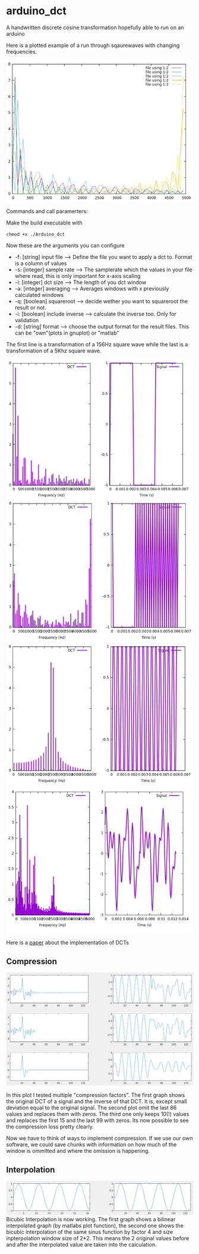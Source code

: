 # arduino_dct
A handwritten discrete cosine transformation hopefully able to run on an arduino

Here is a plotted example of a run through sqaurewaves with changing frequencies.
 
![Plot](https://github.com/stoertebeker23/arduino_dct/blob/master/documentation/squarewave-f.png)

Commands and call paramerters:

Make the build executable with 
```
chmod +x ./Arduino_dct
```
Now these are the arguments you can configure
-  -f: [string]  input file --> Define the file you want to apply a dct to. Format is a column of values
-  -s: [integer] sample rate --> The samplerate which the values in your file where read, this is only important for x-axis scaling
-  -l: [integer] dct size --> The length of you dct window
-  -a: [integer] averaging --> Averages windows with x previously calculated windows
-  -q: [boolean] squareroot --> decide wether you want to squareroot the result or not. 
-  -i: [boolean] include inverse --> calculate the inverse too. Only for validation
-  -d: [string] format --> choose the output format for the result files. This can be "own"(plots in gnuplot) or "matlab"

The first line is a transformation of a 156Hz square wave while the last is a transformation of a 5Khz square wave.

![Plot](https://github.com/stoertebeker23/arduino_dct/blob/master/documentation/example1.png)
![Plot](https://github.com/stoertebeker23/arduino_dct/blob/master/documentation/example2.png)
![Plot](https://github.com/stoertebeker23/arduino_dct/blob/master/documentation/example3.png)
![Plot](https://github.com/stoertebeker23/arduino_dct/blob/master/documentation/example4.png)

Here is a [paper](http://www.egr.msu.edu/waves/people/Ali_files/DCT_TR802.pdf) about the implementation of DCTs 

## Compression

![Plot](https://github.com/stoertebeker23/arduino_dct/blob/master/documentation/compression.png)

In this plot I tested multiple "compression factors". The first graph shows the original DCT of a signal and the inverse of that DCT. It is, except small deviation equal to the original signal.
The second plot omit the last 86 values and replaces them with zeros. The third one only keeps 10(!) values and replaces the first 15 and the last 99 with zeros. Its now possible to see the compression loss pretty clearly. 

Now we have to think of ways to implement compression. If we use our own software, we could save chunks with information on how much of the window is ommitted and where the omission is happening.

## Interpolation
![Plot](https://github.com/stoertebeker23/arduino_dct/blob/master/documentation/interpolation.png)
Bicubic Interpolation is now working. The first graph shows a bilinear interpolated graph (by matlabs plot function), the second one shows the bicubic interpolation of the same sinus function by factor 4 and size inpterpolation window size of 2*2. This means the 2 original values before and after the interpolated value are taken into the calculation.